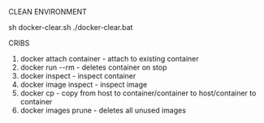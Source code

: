 CLEAN ENVIRONMENT

sh docker-clear.sh
./docker-clear.bat

CRIBS

1. docker attach container - attach to existing container
2. docker run --rm - deletes container on stop
3. docker inspect - inspect container
4. docker image inspect - inspect image
5. docker cp - copy from host to container/container to host/container to container
6. docker images prune - deletes all unused images